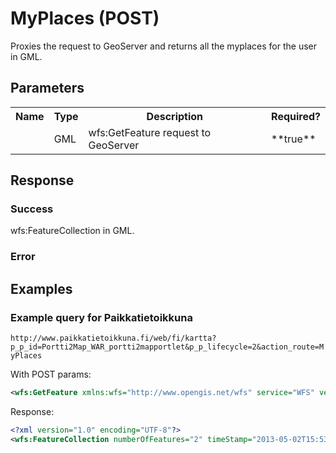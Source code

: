 # MyPlaces (POST)
Proxies the request to GeoServer and returns all the myplaces for the user in GML.

## Parameters
<table>
  <tr>
    <th>Name</th>
    <th>Type</th>
    <th>Description</th>
    <th>Required?</th>
  </tr>
  <tr>
    <td></td>
    <td>GML</td>
    <td>wfs:GetFeature request to GeoServer</td>
    <td>**true**</td>
  </tr>
</table>

## Response

### Success
wfs:FeatureCollection in GML.

### Error

## Examples

### Example query for Paikkatietoikkuna
`http://www.paikkatietoikkuna.fi/web/fi/kartta?p_p_id=Portti2Map_WAR_portti2mapportlet&p_p_lifecycle=2&action_route=MyPlaces`

With POST params:
```xml
<wfs:GetFeature xmlns:wfs="http://www.opengis.net/wfs" service="WFS" version="1.1.0" xsi:schemaLocation="http://www.opengis.net/wfs http://schemas.opengis.net/wfs/1.1.0/wfs.xsd" xmlns:xsi="http://www.w3.org/2001/XMLSchema-instance"><wfs:Query typeName="feature:my_places" srsName="EPSG:3067" xmlns:feature="http://www.paikkatietoikkuna.fi"><ogc:Filter xmlns:ogc="http://www.opengis.net/ogc"><ogc:PropertyIsEqualTo matchCase="true"><ogc:PropertyName>uuid</ogc:PropertyName><ogc:Literal>FILTERED</ogc:Literal></ogc:PropertyIsEqualTo></ogc:Filter></wfs:Query></wfs:GetFeature>
```

Response:
```xml
<?xml version="1.0" encoding="UTF-8"?>
<wfs:FeatureCollection numberOfFeatures="2" timeStamp="2013-05-02T15:53:50.851+03:00" xsi:schemaLocation="http://www.paikkatietoikkuna.fi http://nipsutu02.nls.fi:8080/geoserver/ows/wfs?service=WFS&amp;version=1.1.0&amp;request=DescribeFeatureType&amp;typeName=ows%3Amy_places http://www.opengis.net/wfs http://nipsutu02.nls.fi:8080/geoserver/schemas/wfs/1.1.0/wfs.xsd" xmlns:ows="http://www.paikkatietoikkuna.fi" xmlns:ogc="http://www.opengis.net/ogc" xmlns:gml="http://www.opengis.net/gml" xmlns:xsi="http://www.w3.org/2001/XMLSchema-instance" xmlns:xlink="http://www.w3.org/1999/xlink" xmlns:wfs="http://www.opengis.net/wfs"><gml:featureMembers><ows:my_places gml:id="my_places.9270"><gml:name>foo</gml:name><ows:uuid>FILTERED</ows:uuid><ows:category_id>6066</ows:category_id><ows:created>2013-02-28T12:19:35.892+02:00</ows:created><ows:updated>2013-02-28T12:19:35.887+02:00</ows:updated><ows:geometry><gml:MultiSurface srsDimension="2" srsName="http://www.opengis.net/gml/srs/epsg.xml#3067"><gml:surfaceMember><gml:Polygon><gml:exterior><gml:LinearRing><gml:posList>381390.02310593 6674404.2979804 380710.02310593 6672124.2979804 382470.02310593 6671324.2979804 382930.02310593 6672964.2979804 381390.02310593 6674404.2979804</gml:posList></gml:LinearRing></gml:exterior></gml:Polygon></gml:surfaceMember></gml:MultiSurface></ows:geometry><ows:place_desc>bar</ows:place_desc><ows:link></ows:link></ows:my_places><ows:my_places gml:id="my_places.12392"><gml:name>test</gml:name><ows:uuid>FILTERED</ows:uuid><ows:category_id>6066</ows:category_id><ows:created>2013-04-30T14:06:00.003+03:00</ows:created><ows:updated>2013-04-30T14:06:00+03:00</ows:updated><ows:geometry><gml:MultiPoint srsDimension="2" srsName="http://www.opengis.net/gml/srs/epsg.xml#3067"><gml:pointMember><gml:Point><gml:pos>384310.02310593 6671974.2979804</gml:pos></gml:Point></gml:pointMember></gml:MultiPoint></ows:geometry><ows:place_desc>foo</ows:place_desc><ows:link></ows:link></ows:my_places></gml:featureMembers></wfs:FeatureCollection>
```
